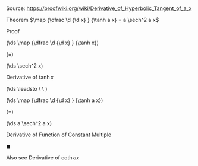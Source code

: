 # 

Source: https://proofwiki.org/wiki/Derivative_of_Hyperbolic_Tangent_of_a_x

Theorem
$\map {\dfrac \d {\d x} } {\tanh a x} = a \sech^2 a x$


Proof













\(\ds \map {\dfrac \d {\d x} } {\tanh x}\)

\(=\)







\(\ds \sech^2 x\)





Derivative of $\tanh x$








\(\ds \leadsto \ \ \)





\(\ds \map {\dfrac \d {\d x} } {\tanh a x}\)

\(=\)







\(\ds a \sech^2 a x\)





Derivative of Function of Constant Multiple



$\blacksquare$


Also see
Derivative of $\coth a x$




